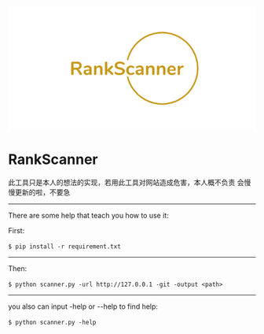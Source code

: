 ![logo](./Others/img/logo.png)
# RankScanner
此工具只是本人的想法的实现，若用此工具对网站造成危害，本人概不负责
会慢慢更新的啦，不要急

---
There are some help that teach you how to use it:

First:

`$ pip install -r requirement.txt`

---

Then:

`$ python scanner.py -url http://127.0.0.1 -git -output <path>`

---

you also can input -help or --help to find help:

`$ python scanner.py -help`


